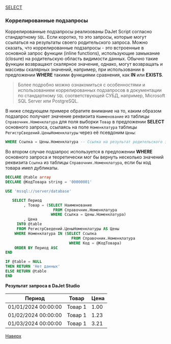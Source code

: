 [SELECT](/dajet-script/databases/select)

### Коррелированные подзапросы

Коррелированные подзапросы реализованы DaJet Script согласно стандартному ```SQL```. Если коротко, то это запросы, которые могут ссылаться на результаты своего родительского запроса. Можно сказать, что коррелированные подзапросы - это встроенные в основной запрос функции (inline functions), использующие замыкание (closure) на родительскую область видимости данных. Обычно такие функции возвращают скалярное значение, однако, могут возвращать и массивы скалярных значений, например, при использовании в предложении **WHERE** такими функциями сравнения, как **IN** или **EXISTS**.

> Более подробно можно ознакомиться с особенностями и использованием коррелированных подзапросов в документации по стандартному ```SQL``` соответствующей СУБД, например, Microsoft SQL Server или PostgreSQL.

В ниже следующем примере обратите внимание на то, каким образом подзапрос получает значение реквизита ```Наименование``` из таблицы ```Справочник.Номенклатура``` для поля выборки ```Товар``` в предложении **SELECT** основного запроса, ссылаясь на поле ```Номенклатура``` таблицы ```РегистрСведений.ЦеныНоменклатуры``` через её псевдоним ```Цены```:

```SQL
WHERE Ссылка = Цены.Номенклатура -- Ссылка на результат родительского запроса
```

Во втором случае подзапрос используется в предложении **WHERE** основного запроса и теоретически мог бы вернуть несколько значений реквизита ```Ссылка``` из таблицы ```Справочник.Номенклатура```, если бы код товара имел дубликаты.

```SQL
DECLARE @table array
DECLARE @КодТовара string = '00000001'

USE 'mssql://server/database'

   SELECT Период
        , Товар = (SELECT Наименование
                     FROM Справочник.Номенклатура
                    WHERE Ссылка = Цены.Номенклатура)
        , Цена
     INTO @table
     FROM РегистрСведений.ЦеныНоменклатуры AS Цены
    WHERE Номенклатура IN (SELECT Ссылка
                             FROM Справочник.Номенклатура
                            WHERE Код = @КодТовара)
    ORDER BY Период ASC
END

IF @table = NULL
THEN RETURN 'Нет данных'
ELSE RETURN @table
END
```

**Результат запроса в DaJet Studio**

|**Период**|**Товар**|**Цена**|
|----------|---------|--------|
|01/01/2024 00:00:00|Товар 1|1.00|
|01/02/2024 00:00:00|Товар 1|1.23|
|01/03/2024 00:00:00|Товар 1|3.21|

[Наверх](#коррелированные-подзапросы)
